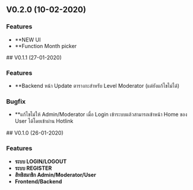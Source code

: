 ﻿## V0.2.0 (10-02-2020)

### Features
* **NEW UI
* **Function Month picker

﻿## V0.1.1 (27-01-2020)

### Features
* **Backend หน้า Update ตารางกะสำหรับ Level Moderator (แต่ยังแก้ไขไม่ได้)

### Bugfix
* **แก้ไขไม่ให้ Admin/Moderator เมื่อ Login เข้าระบบแล้วสามารถเข้าหน้า Home ของ User ได้โดยเข้าผ่าน Hotlink

﻿## V0.1.0 (26-01-2020)

### Features
* **ระบบ LOGIN/LOGOUT**
* **ระบบ REGISTER**
* **สิทธิสมาชิก Admin/Moderator/User**
* **Frontend/Backend**
